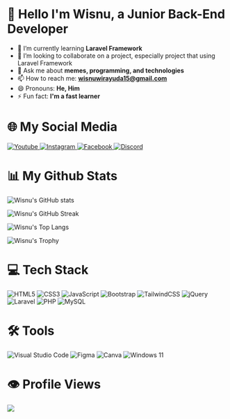 # 👋 Hello I'm Wisnu, a Junior Back-End Developer

-   🌱 I’m currently learning **Laravel Framework**
-   👯 I’m looking to collaborate on a project, especially project that using Laravel Framework
-   💬 Ask me about **memes, programming, and technologies**
-   📫 How to reach me: **wisnuwirayuda15@gmail.com**
-   😄 Pronouns: **He, Him**
-   ⚡ Fun fact: **I'm a fast learner**

# 🌐 My Social Media

<a href="https://www.youtube.com/@WisnuWirayuda">
    <img src="https://img.shields.io/badge/YouTube-%23FF0000.svg?style=for-the-badge&logo=YouTube&logoColor=white" alt="Youtube">
</a>
<a href="https://www.instagram.com/puutuuu_">
    <img src="https://img.shields.io/badge/Instagram-%23E4405F.svg?style=for-the-badge&logo=Instagram&logoColor=white" alt="Instagram">
</a>
<a href="https://www.facebook.com/wisnuwirayuda15/">
    <img src="https://img.shields.io/badge/Facebook-%231877F2.svg?style=for-the-badge&logo=Facebook&logoColor=white" alt="Facebook">
</a>
<a href="https://discords.com/bio/p/wisnuwirayuda">
    <img src="https://img.shields.io/badge/Discord-%235865F2.svg?style=for-the-badge&logo=discord&logoColor=white" alt="Discord">
</a>

# 📊 My Github Stats

![Wisnu's GitHub stats](https://github-readme-stats.vercel.app/api?username=wisnuwirayuda15&show_icons=true&theme=radical)

![Wisnu's GitHub Streak](https://streak-stats.demolab.com/?user=wisnuwirayuda15&theme=radical)

![Wisnu's Top Langs](https://github-readme-stats.vercel.app/api/top-langs/?username=wisnuwirayuda15&theme=radical&layout=compact)

![Wisnu's Trophy](https://github-profile-trophy.vercel.app/?username=wisnuwirayuda15&theme=radical)

# 💻 Tech Stack

![HTML5](https://img.shields.io/badge/html5-%23E34F26.svg?style=for-the-badge&logo=html5&logoColor=white)
![CSS3](https://img.shields.io/badge/css3-%231572B6.svg?style=for-the-badge&logo=css3&logoColor=white)
![JavaScript](https://img.shields.io/badge/javascript-%23323330.svg?style=for-the-badge&logo=javascript&logoColor=%23F7DF1E)
![Bootstrap](https://img.shields.io/badge/bootstrap-%23563D7C.svg?style=for-the-badge&logo=bootstrap&logoColor=white)
![TailwindCSS](https://img.shields.io/badge/tailwindcss-%2338B2AC.svg?style=for-the-badge&logo=tailwind-css&logoColor=white)
![jQuery](https://img.shields.io/badge/jquery-%230769AD.svg?style=for-the-badge&logo=jquery&logoColor=white)
![Laravel](https://img.shields.io/badge/laravel-%23FF2D20.svg?style=for-the-badge&logo=laravel&logoColor=white)
![PHP](https://img.shields.io/badge/php-%23777BB4.svg?style=for-the-badge&logo=php&logoColor=white)
![MySQL](https://img.shields.io/badge/mysql-%2300f.svg?style=for-the-badge&logo=mysql&logoColor=white)

# 🛠️ Tools

![Visual Studio Code](https://img.shields.io/badge/Visual%20Studio%20Code-0078d7.svg?style=for-the-badge&logo=visual-studio-code&logoColor=white)
![Figma](https://img.shields.io/badge/figma-%23F24E1E.svg?style=for-the-badge&logo=figma&logoColor=white)
![Canva](https://img.shields.io/badge/Canva-%2300C4CC.svg?style=for-the-badge&logo=Canva&logoColor=white)
![Windows 11](https://img.shields.io/badge/Windows%2011-%230079d5.svg?style=for-the-badge&logo=Windows%2011&logoColor=white)

# 👁️ Profile Views
<a href="https://visitcount.itsvg.in">
  <img src="https://visitcount.itsvg.in/api?id=wisnuwirayuda15&label=Profile%20Views&color=12&icon=5&pretty=false" />
</a>